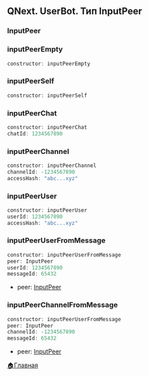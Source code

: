 ## QNext. UserBot. Тип InputPeer
### InputPeer
### inputPeerEmpty
```js 
constructor: inputPeerEmpty
```


### inputPeerSelf
```js 
constructor: inputPeerSelf
```


### inputPeerChat
```js 
constructor: inputPeerChat
chatId: 1234567890
```


### inputPeerChannel
```js 
constructor: inputPeerChannel
channelId: -1234567890
accessHash: "abc...xyz"
```


### inputPeerUser
```js 
constructor: inputPeerUser
userId: 1234567890
accessHash: "abc...xyz"
```


### inputPeerUserFromMessage
```js 
constructor: inputPeerUserFromMessage
peer: InputPeer
userId: 1234567890
messageId: 65432
```
* peer: [InputPeer](#inputpeer)


### inputPeerChannelFromMessage
```js 
constructor: inputPeerUserFromMessage
peer: InputPeer
channelId: -1234567890
messageId: 65432
```
* peer: [InputPeer](#inputpeer)



[🏠Главная](/docs-test/userbot)


  

